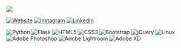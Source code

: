 ![](https://media.giphy.com/media/m2Q7FEc0bEr4I/giphy.gif)

[![Website](https://img.shields.io/badge/Website-opphoto-informational?style=flat-square&logo=squarespace)](https://opphoto.squarespace.com)
[![Instagram](https://img.shields.io/badge/Instagram-oprince.photo-%23E4405F?style=flat-square&logo=instagram&logoColor=white)](https://www.instagram.com/oprince.photo)
[![LinkedIn](https://img.shields.io/badge/LinkedIn-oprince-%230077B5?style=flat-square&logo=linkedin&logoColor=white)](https://www.linkedin.com/in/oprince-dev/)

![Python](https://img.shields.io/badge/-python-3776AB?style=flat-square&logo=Python&logoColor=white)
![Flask](https://img.shields.io/badge/-Flask-000000?style=flat-square&logo=Flask&logoColor=white)
![HTML5](https://img.shields.io/badge/-HTML5-E34F26?style=flat-square&logo=Html5&logoColor=white)
![CSS3](https://img.shields.io/badge/-CSS3-1572B6?style=flat-square&logo=css3)
![Bootstrap](https://img.shields.io/badge/-Bootstrap-563D7C?style=flat-square&logo=bootstrap)
![jQuery](https://img.shields.io/badge/-jQuery-0769AD?style=flat-square&logo=jQuery)
![Linux](https://img.shields.io/badge/-Linux-FCC624?style=flat-square&logo=Linux&logoColor=white)
![Adobe Photoshop](https://img.shields.io/badge/-Photoshop-31A8FF?style=flat-square&logo=Adobe-Photoshop&logoColor=white)
![Adobe Lightroom](https://img.shields.io/badge/-Lightroom-31A8FF?style=flat-square&logo=Adobe-Lightroom-CC&logoColor=white)
![Adobe XD](https://img.shields.io/badge/-XD-FF26BE?style=flat-square&logo=Adobe-XD&logoColor=white)
